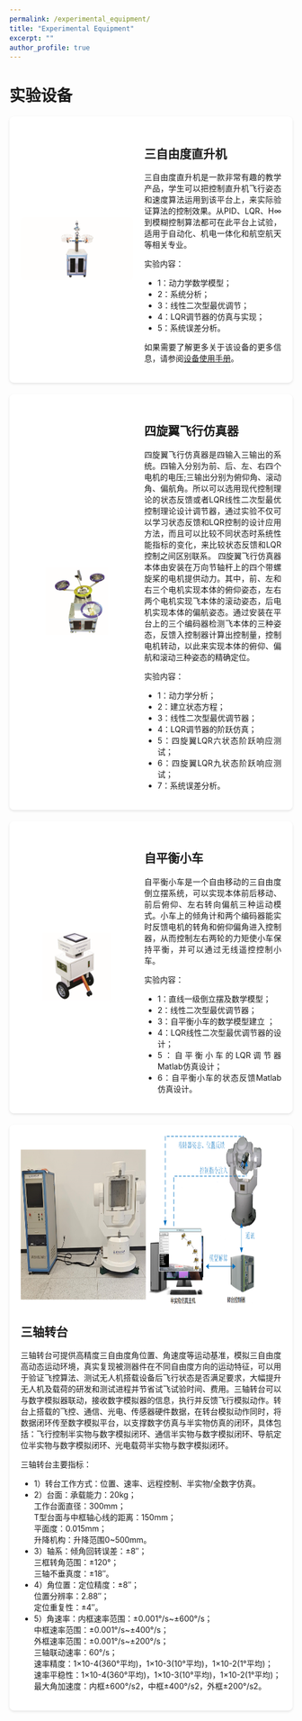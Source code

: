 ```yaml
---
permalink: /experimental_equipment/
title: "Experimental Equipment"
excerpt: ""
author_profile: true
---
```


# 实验设备

<style>
    .equipment-info {
        display: flex; /* 使用 Flexbox 布局 */
        align-items: center; /* 垂直居中对齐 */
        margin-bottom: 20px; /* 设置底部边距 */
        background-color: #fff; /* 背景颜色为白色 */
        padding: 20px; /* 内边距为20像素 */
        border-radius: 8px; /* 边框圆角半径为8像素 */
        box-shadow: 0 2px 4px rgba(0,0,0,0.1); /* 添加轻微阴影效果 */
    }

    .equipment-image {
        flex: 0 0 auto; /* 不伸缩，固定宽度 */
        margin-right: 20px; /* 右边距 */
    }

    .equipment-details {
        /*text-indent: 2em; /* 设置首行缩进为两个字符的宽度 */*/
        flex: 1; /* 伸缩，占据剩余空间 */
        text-align: justify; /* 将文本两端对齐 */
    }

    /* 水平排列的设备信息容器样式 */
    .equipment-info.horizontal {
    flex-direction: row; /* 设置为水平排列 */
    }

    /* 垂直排列的设备信息容器样式 */
    .equipment-info.vertical {
    flex-direction: column; /* 设置为垂直排列 */
    align-items: center; /* 水平居中对齐 */
    }
    
    .equipment-image.horizontal img {
        width: 200px; /* 设置设备照片宽度 */
        height: auto; /* 自动计算高度 */
        border-radius: 8px; /* 圆角边框 */
    }

    .equipment-image.vertical img {
    width: auto; /* 设置设备照片宽度 */
    height: 300px; /* 自动计算高度 */
    border-radius: 8px; /* 圆角边框 */
    }
</style>

<div class="equipment-info horizontal">
    <div class="equipment-image horizontal">
        <img src="/images/helicopter.png" alt="设备照片">
    </div>
    <div class="equipment-details">
        <h2>三自由度直升机</h2>
        <p>三自由度直升机是一款非常有趣的教学产品，学生可以把控制直升机飞行姿态和速度算法运用到该平台上，来实际验证算法的控制效果。从PID、LQR、H∞到模糊控制算法都可在此平台上试验，适用于自动化、机电一体化和航空航天等相关专业。</p>
        <p>实验内容：</p>
        <ul>
            <li>1：动力学数学模型；</li>
            <li>2：系统分析；</li>
            <li>3：线性二次型最优调节；</li>
            <li>4：LQR调节器的仿真与实现；</li>
            <li>5：系统误差分析。</li>
            <!-- 添加更多设备参数 -->
        </ul>
        <p>如果需要了解更多关于该设备的更多信息，请参阅<a href="/device-document/三自由度直升机用户手册V1.2.pdf" target="_blank">设备使用手册</a>。</p>
    </div>
</div>

<div class="equipment-info horizontal">
    <div class="equipment-image horizontal">
        <img src="/images/quadrotor.png" alt="设备照片">
    </div>
    <div class="equipment-details">
        <h2>四旋翼飞行仿真器</h2>
        <p>四旋翼飞行仿真器是四输入三输出的系统。四输入分别为前、后、左、右四个电机的电压;三输出分别为俯仰角、滚动角、偏航角。所以可以选用现代控制理论的状态反馈或者LQR线性二次型最优控制理论设计调节器，通过实验不仅可以学习状态反馈和LQR控制的设计应用 方法，而且可以比较不同状态时系统性能指标的变化，来比较状态反馈和LQR控制之间区别联系。
        四旋翼飞行仿真器本体由安装在万向节轴杆上的四个带螺旋桨的电机提供动力。其中，前、左和右三个电机实现本体的俯仰姿态，左右两个电机实现飞本体的滚动姿态，后电机实现本体的偏航姿态。通过安装在平台上的三个编码器检测飞本体的三种姿态，反馈入控制器计算出控制量，控制电机转动，以此来实现本体的俯仰、偏航和滚动三种姿态的精确定位。</p>
        <p>实验内容：</p>
        <ul>
            <li>1：动力学分析；</li>
            <li>2：建立状态方程；</li>
            <li>3：线性二次型最优调节器；</li>
            <li>4：LQR调节器的阶跃仿真；</li>
            <li>5：四旋翼LQR六状态阶跃响应测试；</li>
            <li>6：四旋翼LQR九状态阶跃响应测试；</li>
            <li>7：系统误差分析。</li>
            <!-- 添加更多设备参数 -->
        </ul>
    </div>
</div>

<div class="equipment-info horizontal">
    <div class="equipment-image horizontal">
        <img src="/images/balance.png" alt="设备照片">
    </div>
    <div class="equipment-details">
        <h2>自平衡小车</h2>
        <p>自平衡小车是一个自由移动的三自由度倒立摆系统，可以实现本体前后移动、前后俯仰、左右转向偏航三种运动模式。小车上的倾角计和两个编码器能实时反馈电机的转角和俯仰偏角进入控制器，从而控制左右两轮的力矩使小车保持平衡，并可以通过无线遥控控制小车。</p>
        <p>实验内容：</p>
        <ul>
            <li>1：直线一级倒立摆及数学模型；</li>
            <li>2：线性二次型最优调节器；</li>
            <li>3：自平衡小车的数学模型建立 ；</li>
            <li>4：LQR线性二次型最优调节器的设计；</li>
            <li>5：自平衡小车的LQR调节器Matlab仿真设计；</li>
            <li>6：自平衡小车的状态反馈Matlab仿真设计。</li>
            <!-- 添加更多设备参数 -->
        </ul>
    </div>
</div>

<div class="equipment-info vertical">
    <div class="equipment-image vertical">
        <img src="/images/sanzhouzhuantai.png" alt="设备照片">
    </div>
    <div class="equipment-details">
        <h2>三轴转台</h2>
        <p>三轴转台可提供高精度三自由度角位置、角速度等运动基准，模拟三自由度高动态运动环境，真实复现被测器件在不同自由度方向的运动特征，可以用于验证飞控算法、测试无人机搭载设备后飞行状态是否满足要求，大幅提升无人机及载荷的研发和测试进程并节省试飞试验时间、费用。三轴转台可以与数字模拟器联动，接收数字模拟器的信息，执行并反馈飞行模拟动作。转台上搭载的飞控、通信、光电、传感器硬件数据，在转台模拟动作同时，将数据闭环传至数字模拟平台，以支撑数字仿真与半实物仿真的闭环，具体包括：飞行控制半实物与数字模拟闭环、通信半实物与数字模拟闭环、导航定位半实物与数字模拟闭环、光电载荷半实物与数字模拟闭环。
</p>
        <p>三轴转台主要指标：</p>
        <ul>
            <li>1）转台工作方式：位置、速率、远程控制、半实物/全数字仿真。</li>
            <li>2）台面：承载能力：20kg；<br>
                        工作台面直径：300mm；<br>
                        T型台面与中框轴心线的距离：150mm；<br>
                        平面度：0.015mm；<br>
                        升降机构：升降范围0~500mm。</li>
            <li>3）轴系：倾角回转误差：±8″；<br>
                        三框转角范围：±120°；<br>
                        三轴不垂真度：±18″。</li>
            <li>4）角位置：定位精度：±8″；<br>
                        位置分辨率：2.88″；<br>
                        定位重复性：±4″。</li>
            <li>5）角速率：内框速率范围：±0.001°/s~±600°/s；<br>
                        中框速率范围：±0.001°/s~±400°/s；<br>
                        外框速率范围：±0.001°/s~±200°/s；<br>
                        三轴联动速率：60°/s；<br>
                        速率精度：1×10-4(360°平均)，1×10-3(10°平均)，1×10-2(1°平均)；<br>
                        速率平稳性：1×10-4(360°平均)，1×10-3(10°平均)，1×10-2(1°平均)；<br>
                        最大角加速度：内框±600°/s2，中框±400°/s2，外框±200°/s2。</li>
            <!-- 添加更多设备参数 -->
        </ul>
    </div>
</div>
